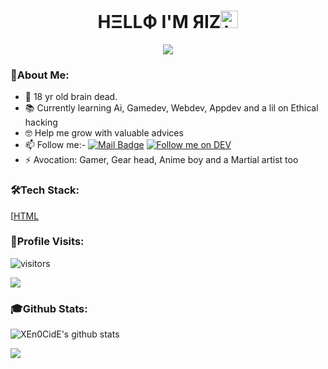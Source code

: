 ### <h1 align='center'> HΞLLФ I'M ЯIZ<img src="https://user-images.githubusercontent.com/1303154/88677602-1635ba80-d120-11ea-84d8-d263ba5fc3c0.gif" width="28px" alt="hi"></h1>
<p align='center'><img src="https://user-images.githubusercontent.com/73348960/108745603-ba67ce80-7554-11eb-8be8-1089870b1af1.gif"></p>

### 📌About Me:

- 🤪 18 yr old brain dead.
- 📚 Currently learning Ai, Gamedev, Webdev, Appdev and a lil on Ethical hacking
- 🤓 Help me grow with valuable advices
- 📫 Follow me:-
[![Mail Badge](https://img.shields.io/badge/-@uza.-e84393?style=for-the-badge&labelColor=e84393&logo=instagram&logoColor=black)](https://instagram.com/_uza._)
[![Follow me on DEV](https://img.shields.io/badge/dev.to-%2308090A.svg?&style=for-the-badge&logo=dev.to&logoColor=white&alt=devto)](https://dev.to/xen0cide)
- ⚡ Avocation: Gamer, Gear head, Anime boy and a Martial artist too

### 🛠️Tech Stack:

[[HTML](https://img.shields.io/badge/HTML5-E34F26?style=for-the-badge&logo=html5&logoColor=white)
[](https://img.shields.io/badge/CSS3-1572B6?style=for-the-badge&logo=css3&logoColor=white)
[](https://img.shields.io/badge/MySQL-00000F?style=for-the-badge&logo=mysql&logoColor=white)
[](https://img.shields.io/badge/Python-3776AB?style=for-the-badge&logo=python&logoColor=white)
[](https://img.shields.io/badge/JavaScript-F7DF1E?style=for-the-badge&logo=javascript&logoColor=black)
[](https://img.shields.io/badge/Django-092E20?style=for-the-badge&logo=django&logoColor=white)
[](https://img.shields.io/badge/PowerShell-5391FE?style=for-the-badge&logo=PowerShell&logoColor=white)
[](https://img.shields.io/badge/Node.js-43853D?style=for-the-badge&logo=node.js&logoColor=white)
[](https://img.shields.io/badge/npm-CB3837?style=for-the-badge&logo=npm&logoColor=white)
[](https://img.shields.io/badge/GitHub-100000?style=for-the-badge&logo=github&logoColor=white)
[](https://img.shields.io/badge/Unity-100000?style=for-the-badge&logo=unity&logoColor=white)
[](https://img.shields.io/badge/RASPBERRY%20PI-C51A4A.svg?&style=for-the-badge&logo=raspberry%20pi&logoColor=white)
[](https://img.shields.io/badge/Arduino_IDE-00979D?style=for-the-badge&logo=arduino&logoColor=white)
[](https://img.shields.io/badge/Windows-0078D6?style=for-the-badge&logo=windows&logoColor=white)
[](https://img.shields.io/badge/Kali_Linux-557C94?style=for-the-badge&logo=kali-linux&logoColor=white)
[](https://img.shields.io/badge/Visual_Studio_Code-0078D4?style=for-the-badge&logo=visual%20studio%20code&logoColor=white)
[](https://img.shields.io/badge/Steam-000000?style=for-the-badge&logo=steam&logoColor=white)

### 👣Profile Visits:

![visitors](https://visitor-badge-reloaded.herokuapp.com/badge?page_id=XEn0CidE.XEn0CidE&color=00cf00)

<p align="left"> <img src = "https://user-images.githubusercontent.com/73348960/108746373-ae304100-7555-11eb-8de5-cb0914c347bf.gif"> </p>

### 🎓Github Stats:

![XEn0CidE's github stats](https://github-readme-stats.vercel.app/api?username=XEn0CidE&count_private=true&show_icons=true&theme=great-gatsby)
 
  <img src="https://github-profile-trophy.vercel.app/?username=XEn0CidE&theme=dracula&rank=SECRET,SSS,SS,S,AAA,AA,A,B" />


 
